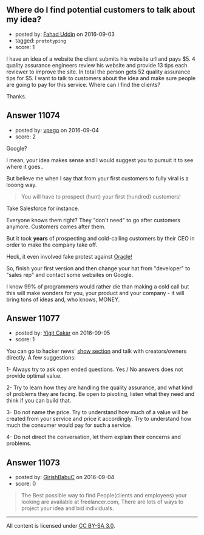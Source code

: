 ## Where do I find potential customers to talk about my idea?

- posted by: [Fahad Uddin](https://stackexchange.com/users/160083/fahad-uddin) on 2016-09-03
- tagged: `prototyping`
- score: 1

I have an idea of a website the client submits his website url and pays $5. 4 quality assurance engineers review his website and provide 13 tips each reviewer to improve the site. In total the person gets 52 quality assurance tips for $5. I want to talk to customers about the idea and make sure people are going to pay for this service. Where can I find the clients?

Thanks.


## Answer 11074

- posted by: [vpego](https://stackexchange.com/users/7073322/vpego) on 2016-09-04
- score: 2

<p>Google?</p>

<p>I mean, your idea makes sense and I would suggest you to pursuit it to see where it goes..</p>

<p>But believe me when I say that from your first customers to fully viral is a looong way.</p>

<blockquote>
  <p>You will have to prospect (hunt) your first (hundred) customers!</p>
</blockquote>

<p>Take Salesforce for instance.</p>

<p>Everyone knows them right? They "don't need" to go after customers anymore. Customers comes after them. </p>

<p>But it took <strong>years</strong> of prospecting and cold-calling customers by their CEO in order to make the company take off.</p>

<p>Heck, it even involved fake protest against <a href="http://www.businessinsider.com/marc-benioff-salesforcecom-chief-has-pulled-some-crazy-stunts-2012-3" rel="nofollow">Oracle!</a></p>

<p>So, finish your first version and then change your hat from "developer" to "sales rep" and contact some websites on Google.</p>

<p>I know 99% of programmers would rather die than making a cold call but this will make wonders for you, your product and your company - it will bring tons of ideas and, who knows, MONEY.</p>



## Answer 11077

- posted by: [Yigit Cakar](https://stackexchange.com/users/4989760/yigit-cakar) on 2016-09-05
- score: 1

<p>You can go to hacker news' <a href="https://news.ycombinator.com/show" rel="nofollow">show section</a> and talk with creators/owners directly. A few suggestions:</p>

<p>1- Always try to ask open ended questions. Yes / No answers does not provide optimal value.</p>

<p>2- Try to learn how they are handling the quality assurance, and what kind of problems they are facing. Be open to pivoting, listen what they need and think if you can build that. </p>

<p>3- Do not name the price. Try to understand how much of a value will be created from your service and price it accordingly. Try to understand how much the consumer would pay for such a service. </p>

<p>4- Do not direct the conversation, let them explain their concerns and problems. </p>



## Answer 11073

- posted by: [GirishBabuC](https://stackexchange.com/users/4092955/girishbabuc) on 2016-09-04
- score: 0

>The Best possible way to find People(clients and employees) your looking are available at freelancer.com, There are lots of ways to project your idea and bid individuals. 



---

All content is licensed under [CC BY-SA 3.0](https://creativecommons.org/licenses/by-sa/3.0/).
